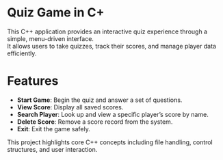 
# Quiz Game in C+

This C++ application provides an interactive quiz experience through a simple, menu-driven interface.  
It allows users to take quizzes, track their scores, and manage player data efficiently.

# Features
- **Start Game**: Begin the quiz and answer a set of questions.
- **View Score**: Display all saved scores.
- **Search Player**: Look up and view a specific player’s score by name.
- **Delete Score**: Remove a score record from the system.
- **Exit**: Exit the game safely.

This project highlights core C++ concepts including file handling, control structures, and user interaction.

